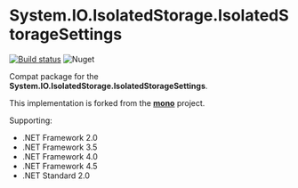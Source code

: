 # System.IO.IsolatedStorage.IsolatedStorageSettings

[![Build status](https://ci.appveyor.com/api/projects/status/s6lk4fy5tl258ktg?svg=true)](https://ci.appveyor.com/project/LonghronShen/system-io-isolatedstorage-isolatedstoragesettings)
![Nuget](https://img.shields.io/nuget/dt/Compat.System.IO.IsolatedStorage.IsolatedStorageSettings.svg)

Compat package for the **System.IO.IsolatedStorage.IsolatedStorageSettings**.

This implementation is forked from the **[mono](https://github.com/mono/moon/blob/master/class/System.Windows/System.IO.IsolatedStorage/IsolatedStorageSettings.cs)** project.

Supporting:

* .NET Framework 2.0
* .NET Framework 3.5
* .NET Framework 4.0
* .NET Framework 4.5
* .NET Standard 2.0
